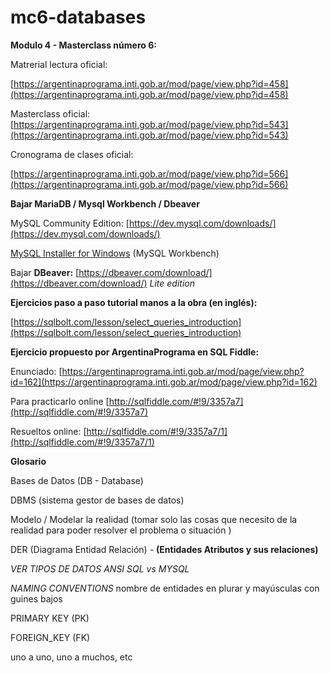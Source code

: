 # mc6-databases

**Modulo 4 - Masterclass número 6:** 

Matrerial lectura oficial:  

[https://argentinaprograma.inti.gob.ar/mod/page/view.php?id=458](https://argentinaprograma.inti.gob.ar/mod/page/view.php?id=458)

Masterclass oficial:  [https://argentinaprograma.inti.gob.ar/mod/page/view.php?id=543](https://argentinaprograma.inti.gob.ar/mod/page/view.php?id=543)

Cronograma de clases oficial:

[https://argentinaprograma.inti.gob.ar/mod/page/view.php?id=566](https://argentinaprograma.inti.gob.ar/mod/page/view.php?id=566)

**Bajar MariaDB / Mysql Workbench / Dbeaver**

MySQL Community Edition: [https://dev.mysql.com/downloads/](https://dev.mysql.com/downloads/)

[MySQL Installer for Windows](https://dev.mysql.com/downloads/windows/) (MySQL Workbench)

Bajar **DBeaver:** [https://dbeaver.com/download/](https://dbeaver.com/download/) _Lite edition_

**Ejercicios paso a paso tutorial manos a la obra (en inglés):**  

[https://sqlbolt.com/lesson/select_queries_introduction](https://sqlbolt.com/lesson/select_queries_introduction)

**Ejercicio propuesto por ArgentinaPrograma en SQL Fiddle:** 

Enunciado:  [https://argentinaprograma.inti.gob.ar/mod/page/view.php?id=162](https://argentinaprograma.inti.gob.ar/mod/page/view.php?id=162)

Para practicarlo online [http://sqlfiddle.com/#!9/3357a7](http://sqlfiddle.com/#!9/3357a7)

Resueltos online: [http://sqlfiddle.com/#!9/3357a7/1](http://sqlfiddle.com/#!9/3357a7/1)

**Glosario** 

Bases de Datos (DB - Database) 

DBMS (sistema gestor de bases de datos)

Modelo / Modelar la realidad (tomar solo las cosas que necesito de la realidad para poder resolver el problema o situación ) 

DER (Diagrama Entidad Relación)  - **(Entidades Atributos y sus relaciones)** 

_VER TIPOS DE DATOS ANSI SQL vs MYSQL_

_NAMING CONVENTIONS_ 
nombre de entidades en plurar y mayúsculas con guines bajos

PRIMARY KEY (PK)

FOREIGN_KEY (FK) 

uno a uno, uno a muchos, etc
